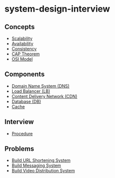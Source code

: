 # system-design-interview

## Concepts
- [Scalability]()
- [Availability](concepts/Scalability.md)
- [Consistency]()
- [CAP Theorem](concepts/CAP_Theorem.md)
- [OSI Model](concepts/OSI_Model.md)

## Components
- [Domain Name System (DNS)](components/Domain_Name_System.md)
- [Load Balancer (LB)](components/Load_Balancer.md)
- [Content Delivery Network (CDN)](components/Content_Delivery_Network.md)
- [Database (DB)](components/Database.md)
- [Cache]()

## Interview
- [Procedure](interview/Procedure.md)

## Problems
- [Build URL Shortening System](problems/Build_URL_Shortening_System.md)
- [Build Messaging System](problems/Build_Messaging_System.md)
- [Build Video Distribution System](problems/Build_Video_Distribution_System.md)
